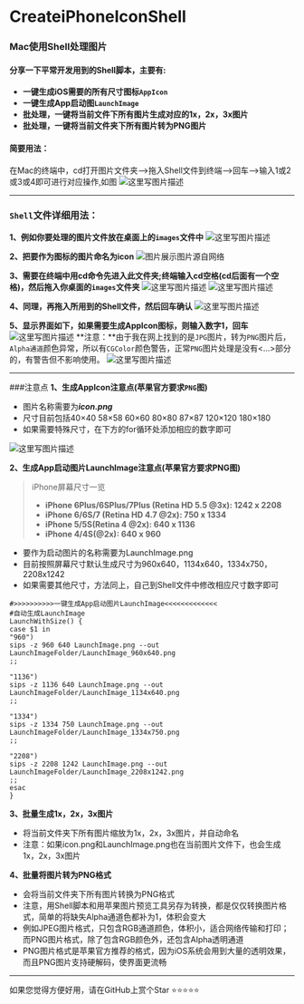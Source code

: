 # CreateiPhoneIconShell
### Mac使用Shell处理图片
#### **分享一下平常开发用到的Shell脚本，主要有:**
- **一键生成iOS需要的所有尺寸图标`AppIcon`**
- **一键生成App启动图`LaunchImage`**
- **批处理，一键将当前文件下所有图片生成对应的1x，2x，3x图片**
- **批处理，一键将当前文件夹下所有图片转为PNG图片**


#### **简要用法**：
在Mac的终端中，cd打开图片文件夹—>拖入Shell文件到终端—>回车-->输入1或2或3或4即可进行对应操作,如图
![这里写图片描述](https://github.com/muzipiao/CreateiPhoneIconShell/blob/master/blogimages/1.png)

----------


### `Shell`文件详细用法：
**1、例如你要处理的图片文件放在桌面上的`images`文件中**
![这里写图片描述](https://github.com/muzipiao/CreateiPhoneIconShell/blob/master/blogimages/2.png)

**2、把要作为图标的图片命名为icon**
![图片展示图片源自网络](https://github.com/muzipiao/CreateiPhoneIconShell/blob/master/blogimages/3.png)

**3、需要在终端中用cd命令先进入此文件夹;终端输入cd空格(cd后面有一个空格)，然后拖入你桌面的`images`文件夹**
![这里写图片描述](https://github.com/muzipiao/CreateiPhoneIconShell/blob/master/blogimages/4.png)
![这里写图片描述](https://github.com/muzipiao/CreateiPhoneIconShell/blob/master/blogimages/5.png)

**4、同理，再拖入所用到的Shell文件，然后回车确认**
![这里写图片描述](https://github.com/muzipiao/CreateiPhoneIconShell/blob/master/blogimages/6.png)

**5、显示界面如下，如果需要生成AppIcon图标，则输入数字1，回车**
![这里写图片描述](https://github.com/muzipiao/CreateiPhoneIconShell/blob/master/blogimages/7.png)
**注意：**由于我在网上找到的是`JPG`图片，转为`PNG`图片后，`Alpha通道`颜色异常，所以有`CGColor`颜色警告，正常`PNG`图片处理是没有<...>部分的，有警告但不影响使用。
![这里写图片描述](https://github.com/muzipiao/CreateiPhoneIconShell/blob/master/blogimages/8.png)


----------


###注意点
**1、生成AppIcon注意点(苹果官方要求`PNG`图)**

- 图片名称需要为***icon.png***
- 尺寸目前包括40×40 58×58 60×60 80×80 87×87 120×120 180×180
- 如果需要特殊尺寸，在下方的for循环处添加相应的数字即可

![这里写图片描述](https://github.com/muzipiao/CreateiPhoneIconShell/blob/master/blogimages/9.png)

**2、生成App启动图片LaunchImage注意点(苹果官方要求PNG图)**
>  iPhone屏幕尺寸一览
>  - **iPhone 6Plus/6SPlus/7Plus (Retina HD 5.5 @3x): 1242 x 2208**
>  - **iPhone 6/6S/7 (Retina HD 4.7 @2x): 750 x 1334**
>  - **iPhone 5/5S(Retina 4 @2x): 640 x 1136**
>  - **iPhone 4/4S(@2x): 640 x 960**

- 要作为启动图片的名称需要为LaunchImage.png
- 目前按照屏幕尺寸默认生成尺寸为960x640，1134x640，1334x750，2208x1242
- 如果需要其他尺寸，方法同上，自己到Shell文件中修改相应尺寸数字即可

```Shell
#>>>>>>>>>>一键生成App启动图片LaunchImage<<<<<<<<<<<<<
#自动生成LaunchImage
LaunchWithSize() {
case $1 in
"960")
sips -z 960 640 LaunchImage.png --out LaunchImageFolder/LaunchImage_960x640.png
;;

"1136")
sips -z 1136 640 LaunchImage.png --out LaunchImageFolder/LaunchImage_1134x640.png
;;

"1334")
sips -z 1334 750 LaunchImage.png --out LaunchImageFolder/LaunchImage_1334x750.png
;;

"2208")
sips -z 2208 1242 LaunchImage.png --out LaunchImageFolder/LaunchImage_2208x1242.png
;;
esac
}

```

**3、批量生成1x，2x，3x图片**

- 将当前文件夹下所有图片缩放为1x，2x，3x图片，并自动命名
- 注意：如果icon.png和LaunchImage.png也在当前图片文件下，也会生成1x，2x，3x图片

**4、批量将图片转为PNG格式**

- 会将当前文件夹下所有图片转换为PNG格式
- 注意，用Shell脚本和用苹果图片预览工具另存为转换，都是仅仅转换图片格式，简单的将缺失Alpha通道色都补为1，体积会变大
- 例如JPEG图片格式，只包含RGB通道颜色，体积小，适合网络传输和打印；而PNG图片格式，除了包含RGB颜色外，还包含Alpha透明通道
- PNG图片格式是苹果官方推荐的格式，因为iOS系统会用到大量的透明效果，而且PNG图片支持硬解码，使界面更流畅


----------
如果您觉得方便好用，请在GitHub上赏个Star ⭐️⭐️⭐️⭐️⭐️




